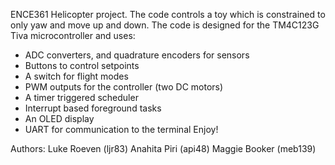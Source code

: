 ENCE361 Helicopter project.
The code controls a toy which is constrained to
only yaw and move up and down. The code is designed
for the TM4C123G Tiva microcontroller and uses:
- ADC converters, and quadrature encoders for sensors
- Buttons to control setpoints
- A switch for flight modes
- PWM outputs for the controller (two DC motors)
- A timer triggered scheduler
- Interrupt based foreground tasks
- An OLED display
- UART for communication to the terminal
Enjoy!


Authors: Luke Roeven (ljr83)
          Anahita Piri (api48)
          Maggie Booker (meb139)
